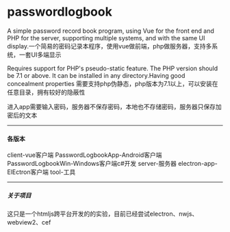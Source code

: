 # passwordlogbook
A simple password record book program, using Vue for the front end and PHP for the server, supporting multiple systems, and with the same UI display.一个简易的密码记录本程序，使用vue做前端，php做服务器，支持多系统，一套UI多端显示

Requires support for PHP's pseudo-static feature. The PHP version should be 7.1 or above. It can be installed in any directory.Having good concealment properties
需要支持php伪静态，php版本为7.1以上，可以安装在任意目录，拥有较好的隐蔽性

进入app需要输入密码，服务器不保存密码，本地也不存储密码，服务器只保存加密后的文本

------------


#### 各版本
client-vue客户端
PasswordLogbookApp-Android客户端
PasswordLogbookWin-Windows客户端c#开发
server-服务器
electron-app-ElEctron客户端
tool-工具


------------


##### 关于项目
这只是一个htmljs跨平台开发的的实验，目前已经尝试electron、nwjs、webview2、cef




